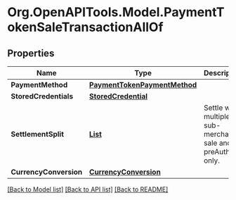 # Org.OpenAPITools.Model.PaymentTokenSaleTransactionAllOf
## Properties

Name | Type | Description | Notes
------------ | ------------- | ------------- | -------------
**PaymentMethod** | [**PaymentTokenPaymentMethod**](PaymentTokenPaymentMethod.md) |  | 
**StoredCredentials** | [**StoredCredential**](StoredCredential.md) |  | [optional] 
**SettlementSplit** | [**List<SubMerchantSplit>**](SubMerchantSplit.md) | Settle with multiple sub-merchants, sale and preAuth only. | [optional] 
**CurrencyConversion** | [**CurrencyConversion**](CurrencyConversion.md) |  | [optional] 

[[Back to Model list]](../README.md#documentation-for-models) [[Back to API list]](../README.md#documentation-for-api-endpoints) [[Back to README]](../README.md)

